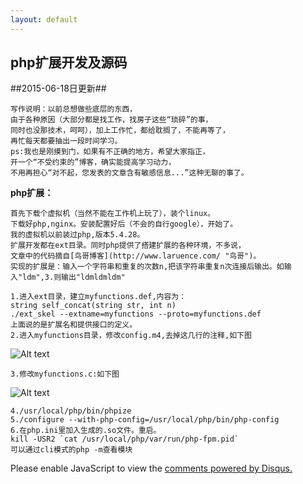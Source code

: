 ```yaml
---
layout: default
---
```


## php扩展开发及源码 ##

##2015-06-18日更新##

	写作说明：以前总想做些底层的东西，
	由于各种原因（大部分都是找工作，找房子这些“琐碎”的事，
	同时也没那技术，呵呵），加上工作忙，都给耽搁了，不能再等了，
	再忙每天都要抽出一段时间学习。
	ps:我也是刚摸到门，如果有不正确的地方，希望大家指正，
	开一个“不受约束的”博客，确实能提高学习动力，
	不用再担心“对不起，您发表的文章含有敏感信息...”这种无聊的事了。

**php扩展：**
	
	首先下载个虚拟机（当然不能在工作机上玩了），装个linux。
	下载好php,nginx。安装配置好后（不会的自行google），开始了。
	我的虚拟机以前装过php,版本5.4.28。
	扩展开发都在ext目录。同时php提供了搭建扩展的各种环境，不多说，
	文章中的代码摘自[鸟哥博客](http://www.laruence.com/ "鸟哥")。
	实现的扩展是：输入一个字符串和重复的次数n,把该字符串重复n次连接后输出。如输入"ldm",3.则输出"ldmldmldm"

	1.进入ext目录，建立myfunctions.def,内容为：
	string self_concat(string str, int n)
	./ext_skel --extname=myfunctions --proto=myfunctions.def
	上面说的是扩展名和提供接口的定义。
	2.进入myfunctions目录，修改config.m4,去掉这几行的注释,如下图

![Alt text]({{site.siteurl}}static/img/2015/linux_myfunction.jpg)

	3.修改myfunctions.c:如下图

![Alt text]({{site.siteurl}}static/img/2015/linux_ext_myfunction_c.jpg)

	4./usr/local/php/bin/phpize
	5./configure --with-php-config=/usr/local/php/bin/php-config
	6.在php.ini里加入生成的.so文件。重启。
	kill -USR2 `cat /usr/local/php/var/run/php-fpm.pid`
	可以通过cli模式的php -m查看模块

	

	













<div id="disqus_thread"></div>
<script type="text/javascript">
    /* * * CONFIGURATION VARIABLES * * */
    var disqus_shortname = 'liudaimingsworld';
    
    /* * * DON'T EDIT BELOW THIS LINE * * */
    (function () {
        var s = document.createElement('script'); s.async = true;
        s.type = 'text/javascript';
        s.src = '//' + disqus_shortname + '.disqus.com/count.js';
        (document.getElementsByTagName('HEAD')[0] || document.getElementsByTagName('BODY')[0]).appendChild(s);
    }());
</script>
<script type="text/javascript">
    /* * * CONFIGURATION VARIABLES * * */
    var disqus_shortname = 'liudaimingsworld';
    
    /* * * DON'T EDIT BELOW THIS LINE * * */
    (function() {
        var dsq = document.createElement('script'); dsq.type = 'text/javascript'; dsq.async = true;
        dsq.src = '//' + disqus_shortname + '.disqus.com/embed.js';
        (document.getElementsByTagName('head')[0] || document.getElementsByTagName('body')[0]).appendChild(dsq);
    })();
</script>
<noscript>Please enable JavaScript to view the <a href="https://disqus.com/?ref_noscript" rel="nofollow">comments powered by Disqus.</a></noscript>
